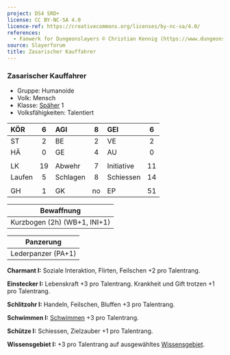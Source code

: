 ```yaml
---
project: DS4 SRD+
license: CC BY-NC-SA 4.0
licence-ref: https://creativecommons.org/licenses/by-nc-sa/4.0/
references: 
  - Fanwerk for Dungeonslayers © Christian Kennig (https://www.dungeonslayers.net/)
source: Slayerforum
title: Zasarischer Kauffahrer
---
```


### Zasarischer Kauffahrer

- Gruppe: Humanoide
- Volk: Mensch
- Klasse: [Späher](../../grw/charaktere-klasse-spaeher.md) 1
- Volksfähigkeiten: Talentiert

| KÖR    |  6  | AGI      |  8  | GEI        |  6  |
| :----- | :-: | :------- | :-: | :--------- | :-: |
| ST     |  2  | BE       |  2  | VE         |  2  |
| HÄ     |  0  | GE       |  4  | AU         |  0  |
|        |     |          |     |            |     |
| LK     | 19  | Abwehr   |  7  | Initiative | 11  |
| Laufen |  5  | Schlagen |  8  | Schiessen  | 14  |
|        |     |          |     |            |     |
| GH     |  1  | GK       | no  | EP         | 51  |

|          Bewaffnung          |
| :--------------------------: |
| Kurzbogen (2h) (WB+1, INI+1) |

|     Panzerung      |
| :----------------: |
| Lederpanzer (PA+1) |

**Charmant I:** Soziale Interaktion, Flirten, Feilschen +2 pro Talentrang.

**Einstecker I:** Lebenskraft +3 pro Talentrang. Krankheit und Gift trotzen +1 pro Talentrang.

**Schlitzohr I:** Handeln, Feilschen, Bluffen +3 pro Talentrang.

**Schwimmen I:** [Schwimmen](../../grw/talente/schwimmen.md) +3 pro Talentrang.

**Schütze I:** Schiessen, Zielzauber +1 pro Talentrang.

**Wissensgebiet I:** +3 pro Talentrang auf ausgewähltes [Wissensgebiet](../../grw/talente/wissensgebiet.md).

